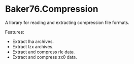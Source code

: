# Baker76.Compression

A library for reading and extracting compression file formats.

Features:
- Extract lha archives.
- Extract lzx archives.
- Extract and compress rle data.
- Extract and compress zx0 data.
